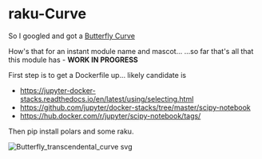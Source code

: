 # raku-Curve

So I googled <butterfly polar> and got a [Butterfly Curve](https://en.wikipedia.org/wiki/Butterfly_curve_(transcendental))
  
How's that for an instant module name and mascot...
  ...so far that's all that this module has - **WORK IN PROGRESS**
  
First step is to get a Dockerfile up... likely candidate is 
  - https://jupyter-docker-stacks.readthedocs.io/en/latest/using/selecting.html
  - https://github.com/jupyter/docker-stacks/tree/master/scipy-notebook
  - https://hub.docker.com/r/jupyter/scipy-notebook/tags/
  
Then pip install polars and some raku.
  
![Butterfly_transcendental_curve svg](https://user-images.githubusercontent.com/40125330/148213787-a8d914e7-fd01-460b-bcde-7d254e800fd2.png)
